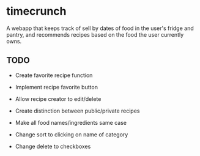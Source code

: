 # timecrunch

A webapp that keeps track of sell by dates of food in the user's fridge and pantry, and recommends recipes based on the food the user currently owns.

## TODO

* Create favorite recipe function

* Implement recipe favorite button

* Allow recipe creator to edit/delete

* Create distinction between public/private recipes

* Make all food names/ingredients same case

* Change sort to clicking on name of category

* Change delete to checkboxes